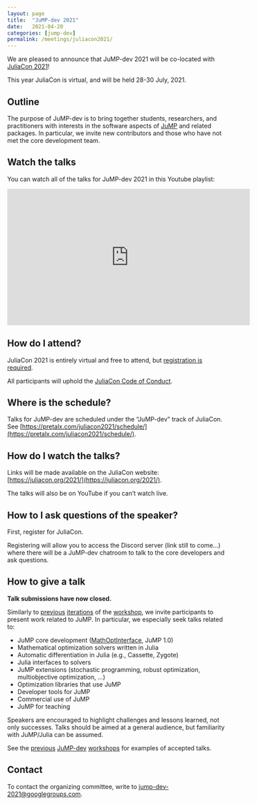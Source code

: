 ```yaml
---
layout: page
title:  "JuMP-dev 2021"
date:   2021-04-20
categories: [jump-dev]
permalink: /meetings/juliacon2021/
---
```


We are pleased to announce that JuMP-dev 2021 will be co-located with
[JuliaCon 2021](https://juliacon.org/2021/)!

This year JuliaCon is virtual, and will be held 28-30 July, 2021.

## Outline 

The purpose of JuMP-dev is to bring together students, researchers, and
practitioners with interests in the software aspects of
[JuMP](https://github.com/jump-dev/JuMP.jl) and related packages. In particular,
we invite new contributors and those who have not met the core development team.

## Watch the talks

You can watch all of the talks for JuMP-dev 2021 in this Youtube playlist:

<iframe width="560" height="315" src="https://www.youtube.com/embed/videoseries?list=PLP8iPy9hna6Rf8_oh9oR2bNeBO-Rw8pzc" title="YouTube video player" frameborder="0" allow="accelerometer; autoplay; clipboard-write; encrypted-media; gyroscope; picture-in-picture" allowfullscreen></iframe>

## How do I attend?

JuliaCon 2021 is entirely virtual and free to attend, but
[registration is required](https://juliacon.org/2021/tickets/).

All participants will uphold the [JuliaCon Code of Conduct](https://juliacon.org/2021/coc/).

## Where is the schedule?

Talks for JuMP-dev are scheduled under the “JuMP-dev” track of JuliaCon.
See [https://pretalx.com/juliacon2021/schedule/](https://pretalx.com/juliacon2021/schedule/).

## How do I watch the talks?

Links will be made available on the JuliaCon website:
[https://juliacon.org/2021/](https://juliacon.org/2021/).

The talks will also be on YouTube if you can’t watch live.

## How to I ask questions of the speaker?

First, register for JuliaCon. 

Registering will allow you to access the Discord server (link still to come...)
where there will be a JuMP-dev chatroom to talk to the core developers
and ask questions.

## How to give a talk

**Talk submissions have now closed.**

Similarly to [previous](/meetings/mit2017) [iterations](/meetings/bordeaux2018)
of the [workshop](/meetings/santiago2019), we invite participants to present
work related to JuMP. In particular, we especially seek talks related to:

- JuMP core development ([MathOptInterface](https://github.com/JuliaOpt/MathOptInterface.jl), JuMP 1.0)
- Mathematical optimization solvers written in Julia
- Automatic differentiation in Julia (e.g., Cassette, Zygote)
- Julia interfaces to solvers
- JuMP extensions (stochastic programming, robust optimization, multiobjective optimization, ...)
- Optimization libraries that use JuMP
- Developer tools for JuMP
- Commercial use of JuMP
- JuMP for teaching

Speakers are encouraged to highlight challenges and lessons learned, not only
successes. Talks should be aimed at a general audience, but familiarity with
JuMP/Julia can be assumed.

See the [previous](/meetings/mit2017/) [JuMP-dev](/meetings/bordeaux2018/)
[workshops](/meetings/santiago2019) for examples of accepted talks.

## Contact

To contact the organizing committee, write to [jump-dev-2021@googlegroups.com](mailto:jump-dev-2021@googlegroups.com).
